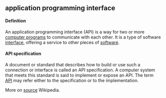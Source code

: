 ## application programming interface

<h4>Definition</h4><p>An application programming interface (API) is a way for two or more <a href="https://en.wikipedia.org/wiki/Computer_program">computer programs</a> to communicate with each other. It is a type of software <a href="https://en.wikipedia.org/wiki/Interface_(computing)">interface</a>, offering a service to other pieces of <a href="https://en.wikipedia.org/wiki/Software">software</a>. </p><h4>API specification</h4><p>A document or standard that describes how to build or use such a connection or interface is called an API specification. A computer system that meets this standard is said to implement or expose an API. The term <a href="API">API</a> may refer either to the specification or to the implementation.</p><p>More on <a href="https://en.wikipedia.org/wiki/API">source</a> Wikipedia.</p>

